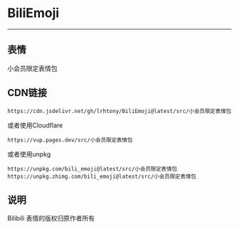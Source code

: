 # BiliEmoji
---
## 表情
小会员限定表情包
## CDN链接
```
https://cdn.jsdelivr.net/gh/lrhtony/BiliEmoji@latest/src/小会员限定表情包
```
或者使用Cloudflare
```
https://vup.pages.dev/src/小会员限定表情包
```
或者使用unpkg
```
https://unpkg.com/bili_emoji@latest/src/小会员限定表情包
https://unpkg.zhimg.com/bili_emoji@latest/src/小会员限定表情包
```
## 说明
Bilibili 表情的版权归原作者所有
